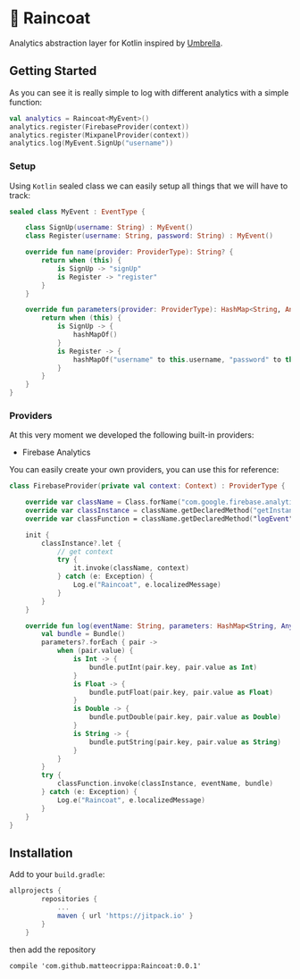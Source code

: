 # 🧥 Raincoat
Analytics abstraction layer for Kotlin inspired by [Umbrella](https://github.com/devxoul/Umbrella).

## Getting Started

As you can see it is really simple to log with different analytics with a simple function:

```kotlin
val analytics = Raincoat<MyEvent>()
analytics.register(FirebaseProvider(context))
analytics.register(MixpanelProvider(context))
analytics.log(MyEvent.SignUp("username"))
```

### Setup
Using `Kotlin` sealed class we can easily setup all things that we will have to track:

```kotlin
sealed class MyEvent : EventType {

    class SignUp(username: String) : MyEvent()
    class Register(username: String, password: String) : MyEvent()

    override fun name(provider: ProviderType): String? {
        return when (this) {
            is SignUp -> "signUp"
            is Register -> "register"
        }
    }

    override fun parameters(provider: ProviderType): HashMap<String, Any>? {
        return when (this) {
            is SignUp -> {
                hashMapOf()
            }
            is Register -> {
                hashMapOf("username" to this.username, "password" to this.password))
            }
        }
    }
}
```

### Providers
At this very moment we developed the following built-in providers:

- Firebase Analytics

You can easily create your own providers, you can use this for reference:

```kotlin
class FirebaseProvider(private val context: Context) : ProviderType {

    override var className = Class.forName("com.google.firebase.analytics.FirebaseAnalytics")
    override var classInstance = className.getDeclaredMethod("getInstance", Context::class.java)
    override var classFunction = className.getDeclaredMethod("logEvent", String::class.java, Bundle::class.java)

    init {
        classInstance?.let {
            // get context
            try {
                it.invoke(className, context)
            } catch (e: Exception) {
                Log.e("Raincoat", e.localizedMessage)
            }
        }
    }

    override fun log(eventName: String, parameters: HashMap<String, Any>?) {
        val bundle = Bundle()
        parameters?.forEach { pair ->
            when (pair.value) {
                is Int -> {
                    bundle.putInt(pair.key, pair.value as Int)
                }
                is Float -> {
                    bundle.putFloat(pair.key, pair.value as Float)
                }
                is Double -> {
                    bundle.putDouble(pair.key, pair.value as Double)
                }
                is String -> {
                    bundle.putString(pair.key, pair.value as String)
                }
            }
        }
        try {
            classFunction.invoke(classInstance, eventName, bundle)
        } catch (e: Exception) {
            Log.e("Raincoat", e.localizedMessage)
        }
    }
}
```

## Installation

Add to your `build.gradle`:

```gradle
allprojects {
		repositories {
			...
			maven { url 'https://jitpack.io' }
		}
	}
```

then add the repository

```aidl
compile 'com.github.matteocrippa:Raincoat:0.0.1'
```